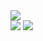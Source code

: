<img src="https://capsule-render.vercel.app/api?type=waving&color=auto&height=200&section=header&text=Sioria's&nbsp;GitHub&fontSize=90" />
<br>

<img src="https://github-readme-stats.vercel.app/api?username=Sioria-Yu&show_icons=true&theme=radical">
<img src="https://github-readme-stats.vercel.app/api/top-langs/?username=Sioria-Yu&layout=compact&theme=radical">
